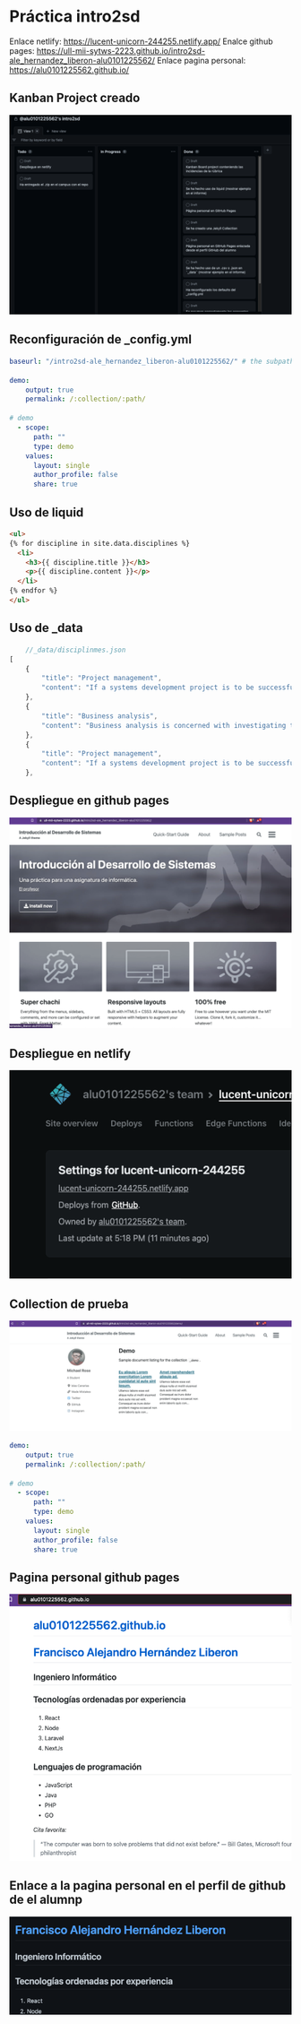 # Práctica intro2sd
Enlace netlify: https://lucent-unicorn-244255.netlify.app/
Enalce github pages: https://ull-mii-sytws-2223.github.io/intro2sd-ale_hernandez_liberon-alu0101225562/
Enlace pagina personal: https://alu0101225562.github.io/

## Kanban Project creado

![kanban](./mdimages/kanban.png)

## Reconfiguración de _config.yml
```yml
baseurl: "/intro2sd-ale_hernandez_liberon-alu0101225562/" # the subpath of your site, e.g. "/blog"

demo:
    output: true
    permalink: /:collection/:path/

# demo
  - scope:
      path: ""
      type: demo
    values:
      layout: single
      author_profile: false
      share: true
```
## Uso de liquid

```html
<ul>
{% for discipline in site.data.disciplines %}
  <li>
    <h3>{{ discipline.title }}</h3>
    <p>{{ discipline.content }}</p>
  </li>
{% endfor %}
</ul>
```

## Uso de _data
```js
    //_data/disciplinmes.json
[
    {
        "title": "Project management",
        "content": "If a systems development project is to be successful, technical expertise is not enough; effective project management is also required. The project manager plans the undertaking, mobilises the resources required and controls and coordinates the work"
    },
    {
        "title": "Business analysis",
        "content": "Business analysis is concerned with investigating the business situation and finding out what are the problems to be solvedor opportunities to be exploited."
    },
    {
        "title": "Project management",
        "content": "If a systems development project is to be successful, technical expertise is not enough; effective project management is also required. The project manager plans the undertaking, mobilises the resources required and controls and coordinates the work"
    },
```
## Despliegue en github pages
![ghpages](./mdimages/ghpages.png)

## Despliegue en netlify

![netlify](./mdimages/netlify.png)

## Collection de prueba

![collection](./mdimages/collection.png)

```yml
demo:
    output: true
    permalink: /:collection/:path/

# demo
  - scope:
      path: ""
      type: demo
    values:
      layout: single
      author_profile: false
      share: true
```

## Pagina personal github pages

![ppage](./mdimages/ppage.png)

## Enlace a la pagina personal en el perfil de github de el alumnp

![ppageonbio](./mdimages/ppageonbio.png)

